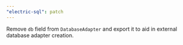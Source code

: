 ```yaml
---
"electric-sql": patch
---
```


Remove `db` field from `DatabaseAdapter` and export it to aid in external database adapter creation.
